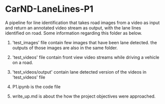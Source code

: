 # CarND-LaneLines-P1

A pipeline for line identification that takes road images from a video as input and return an annotated video stream as output, with the lane lines identified on road. Some information regarding this folder as below.

1) 'test_images' file contain few images that have been lane detected. the outputs of those images are also in the same folder.

2) 'test_videos' file contain front view video streams while driving a vehicle on a road.

3) 'test_videos/output' contain lane detected version of the videos in 'test_videos' file

4) P1.ipynb is the code file

5) write_up.md is about the how the project objectives were approached.
